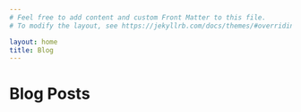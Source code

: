 ```yaml
---
# Feel free to add content and custom Front Matter to this file.
# To modify the layout, see https://jekyllrb.com/docs/themes/#overriding-theme-defaults

layout: home
title: Blog
---
```

<script src="https://unpkg.com/@codersrank/summary@0.9.13/codersrank-summary.min.js" async></script>
<codersrank-summary username="t0ha"></codersrank-summary>

# Blog Posts


